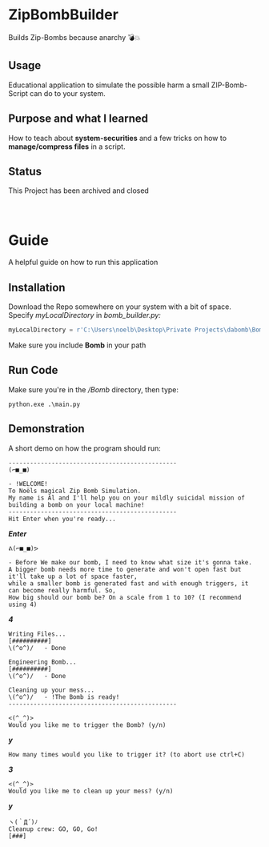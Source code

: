 # ZipBombBuilder
Builds Zip-Bombs because anarchy 💣💥

## Usage

Educational application to simulate the possible harm a small ZIP-Bomb-Script can do to your system.

## Purpose and what I learned

How to teach about **system-securities** and a few tricks on how to **manage/compress files** in a script.

## Status

This Project has been archived and closed<br/><br/><br/>

# Guide
A helpful guide on how to run this application

## Installation

Download the Repo somewhere on your system with a bit of space.<br/>
Specify *myLocalDirectory* in *bomb_builder.py:*
```python
myLocalDirectory = r'C:\Users\noelb\Desktop\Private Projects\dabomb\Bomb'
```

Make sure you include **Bomb** in your path

## Run Code

Make sure you're in the */Bomb* directory, then type:
```console
python.exe .\main.py
```

## Demonstration
A short demo on how the program should run:
```console
-----------------------------------------------
(⌐■_■)

- !WELCOME!
To Noëls magical Zip Bomb Simulation. 
My name is Al and I'll help you on your mildly suicidal mission of building a bomb on your local machine!
-----------------------------------------------
Hit Enter when you're ready...
```
_**Enter**_
```console
ᕕ(⌐■_■)ᕗ

- Before We make our bomb, I need to know what size it's gonna take. 
A bigger bomb needs more time to generate and won't open fast but it'll take up a lot of space faster, 
while a smaller bomb is generated fast and with enough triggers, it can become really harmful. So, 
How big should our bomb be? On a scale from 1 to 10? (I recommend using 4)
```
_**4**_
```console
Writing Files...
[##########]
\(^o^)/   - Done

Engineering Bomb...
[##########]
\(^o^)/   - Done

Cleaning up your mess...
\(^o^)/   - !The Bomb is ready!
-----------------------------------------------

<(^_^)>
Would you like me to trigger the Bomb? (y/n)
```
_**y**_

```console
How many times would you like to trigger it? (to abort use ctrl+C)
```
_**3**_
```console
<(^_^)>
Would you like me to clean up your mess? (y/n)
```
_**y**_
```console
ヽ(｀Д´)ﾉ
Cleanup crew: GO, GO, Go!
[###]
```

